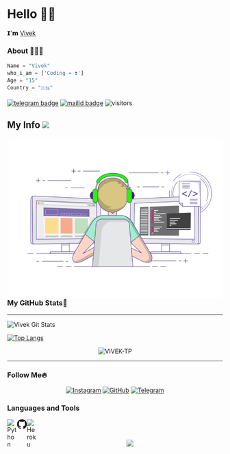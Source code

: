 # Hello 👋🏻

𝗜'𝗺 [Vivek](https://github.com/VIVEK-TP)

### About 🙋🏻‍♂️
```python
Name = "Vivek"
who_i_am = ['Coding = ❣️']
Age = "15"
Country = "🇮🇳"
```
#### 
[![telegram badge](https://img.shields.io/badge/@Vivek_Kerala-30302f?style=for-the-badge&logo=telegram)](https://t.me/Vivek_Kerala)
[![mailid badge](https://img.shields.io/badge/Vivek-30302f?style=for-the-badge&logo=gmail)](mailto:vivek.tp@telegmail.com)
![visitors](https://visitor-badge.laobi.icu/badge?page_id=VIVEK-TP)

## My Info <img src="https://github.com/CyberBoyAyush/CyberBoyAyush/blob/master/gifs/Hi.gif" width="30px"></h2>

<img align="right" alt="GIF" src="https://raw.githubusercontent.com/devSouvik/devSouvik/master/gif3.gif" width="500"/>


### My GitHub Stats💛
---
   
![Vivek Git Stats](https://github-readme-stats.vercel.app/api?username=Vivek-TP&include_all_commits=true&count_private=true&theme=white)

[![Top Langs](https://github-readme-stats.vercel.app/api/top-langs/?username=VIVEK-TP&layout=compact&theme=WHITE)](https://github.com/VIVEK-TP)

<p align="center"><img src="https://github-readme-streak-stats.herokuapp.com/?user=vivek-TP&" alt="VIVEK-TP" /></p>

</details>

--- 
 
### Follow Me🔥

<p align="center">
  <a href="https://instagram.com/VIVEKTVP"><img src="https://img.shields.io/badge/Instagram-white?&style=for-the-badge&logo=instagram" alt="Instagram"></a>
  <a href="https://github.com/Vivek-TP"><img src="https://img.shields.io/badge/GitHub-white?&style=for-the-badge&logo=github&logoColor=black" alt="GitHub"></a>
  <a href="https://telegram.me/VKPROJECTS"><img src="https://img.shields.io/badge/Telegram-white?&style=for-the-badge&logo=telegram" alt="Telegram"></a>
</p>

### Languages and Tools

[<img align="left" alt="Python" width="23px" src="https://upload.wikimedia.org/wikipedia/commons/thumb/c/c3/Python-logo-notext.svg/600px-Python-logo-notext.svg.png" />](https://python.org/)
[<img align="left" alt="GitHub" width="23px" src="https://raw.githubusercontent.com/github/explore/78df643247d429f6cc873026c0622819ad797942/topics/github/github.png" />](https://git-scm.com/)
[<img align="left" alt="Heroku" width="23px" src="https://www.nicepng.com/png/full/223-2233246_heroku-logo-salesforce-heroku.png" />](https://heroku.com/)

<br />
<br />

<p align="center">
    <img src="https://img.shields.io/badge/THANKS%20FOR-VISITING%20❤-red?style=for-the-badge&logo=github"/>
</p>
